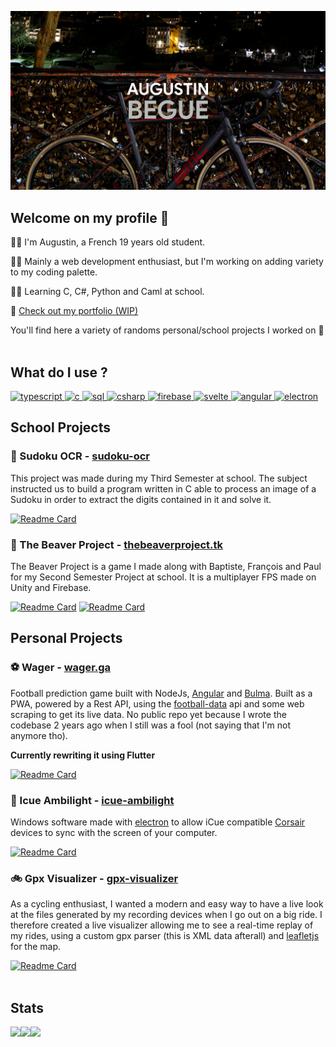 ![banner](./banner_1440.png)

## Welcome on my profile 👋
🙋‍♂️ I'm Augustin, a French 19 years old student.

👨‍💻 Mainly a web development enthusiast, but I'm working on adding variety to my coding palette.

👨‍🎓 Learning C, C#, Python and Caml at school.

🔗 [Check out my portfolio (WIP)](https://begue.cc)

You'll find here a variety of randoms personal/school projects I worked on 🌝
<br>
<br>

## What do I use ?
<p>
 <a href="https://github.com/augustinbegue?tab=repositories&q=&type=&language=typescript&sort=" target="blank_">
<img alt="typescript" src="https://img.shields.io/badge/TypeScript-3178C6?logo=typescript&logoColor=white&style=for-the-badge" />
  </a>
 <a href="https://github.com/augustinbegue?tab=repositories&q=&type=&language=c&sort=" target="blank_">
<img alt="c" src="https://img.shields.io/badge/C-00589D?logo=c&logoColor=white&style=for-the-badge" />
    </a>
  <a href="https://github.com/search?q=user%3Aaugustinbegue+sql&type=code" target="blank_">
    <img alt="sql" src="https://img.shields.io/badge/MySql-00618A?logo=mysql&logoColor=white&style=for-the-badge" />
   </a>
   
<a href="https://github.com/augustinbegue?tab=repositories&q=&type=&language=c%23&sort=" target="blank_">
 <img alt="csharp" src="https://img.shields.io/badge/C%23-189F20?logo=csharp&logoColor=white&style=for-the-badge" />
</a>
     <a href="https://github.com/search?q=user%3Aaugustinbegue+firebase&type=code" target="blank_">
<img alt="firebase" src="https://img.shields.io/badge/Firebase-F5850D?logo=firebase&logoColor=white&style=for-the-badge" />
      </a>
 <a href="https://github.com/augustinbegue?tab=repositories&q=&type=&language=svelte&sort=" target="blank_">
  <img alt="svelte" src="https://img.shields.io/badge/svelte-%23f1413d.svg?style=for-the-badge&logo=svelte&logoColor=white" />
 </a>
      <a href="https://github.com/search?q=user%3Aaugustinbegue+angular&type=code" target="blank_">
<img alt="angular" src="https://img.shields.io/badge/angular%20-%23DD0031.svg?&style=for-the-badge&logo=angular&logoColor=white" />
       </a>
       <a href="https://github.com/search?q=user%3Aaugustinbegue+electron&type=code" target="blank_">
<img alt="electron" src="https://img.shields.io/badge/Electron-2B2E3B?logo=electron&logoColor=9EE9F8&style=for-the-badge" />
        </a>
</p>

## School Projects
 
  
### 🔳 Sudoku OCR - [sudoku-ocr](https://github.com/augustinbegue/sudoku-ocr)
  
This project was made during my Third Semester at school. The subject instructed us to build a program written in C able to process an image of a Sudoku in order to extract the digits contained in it and solve it.

[![Readme Card](https://github-readme-stats.vercel.app/api/pin/?username=augustinbegue&repo=sudoku-ocr&bg_color=0d1117&hide_border=true&text_color=c9d1d9)](https://github.com/augustinbegue/sudoku-ocr)

### 🔫 The Beaver Project - [thebeaverproject.tk](https://thebeaverproject.tk)

The Beaver Project is a game I made along with Baptiste, François and Paul for my Second Semester Project at school. It is a multiplayer FPS made on Unity and Firebase.

[![Readme Card](https://github-readme-stats.vercel.app/api/pin/?username=augustinbegue&repo=the-beaver-project-game&bg_color=0d1117&hide_border=true&text_color=c9d1d9)](https://github.com/augustinbegue/the-beaver-project-game)
[![Readme Card](https://github-readme-stats.vercel.app/api/pin/?username=augustinbegue&repo=the-beaver-project-website&bg_color=0d1117&hide_border=true&text_color=c9d1d9)](https://github.com/augustinbegue/the-beaver-project-website)

## Personal Projects

### ⚽ Wager - [wager.ga](https://wager.ga)

Football prediction game built with NodeJs, [Angular](https://angular.io/) and [Bulma](https://bulma.io/). Built as a PWA, powered by a Rest API, using the [football-data](https://www.football-data.org/) api and some web scraping to get its live data. No public repo yet because I wrote the codebase 2 years ago when I still was a fool (not saying that I'm not anymore tho).

**Currently rewriting it using Flutter**

[![Readme Card](https://github-readme-stats.vercel.app/api/pin/?username=augustinbegue&repo=wager&bg_color=0d1117&hide_border=true&text_color=c9d1d9)](https://github.com/augustinbegue/wager)
<br>

### 🚥 Icue Ambilight - [icue-ambilight](https://github.com/augustinbegue/icue-ambilight)
Windows software made with [electron](https://www.electronjs.org/) to allow iCue compatible [Corsair](https://www.corsair.com/) devices to sync with the screen of your computer.

[![Readme Card](https://github-readme-stats.vercel.app/api/pin/?username=augustinbegue&repo=icue-ambilight&bg_color=0d1117&hide_border=true&text_color=c9d1d9)](https://github.com/augustinbegue/icue-ambilight)
<br>

### 🚲 Gpx Visualizer - [gpx-visualizer](https://augustinbegue.github.io/gpx-visualizer/)

As a cycling enthusiast, I wanted a modern and easy way to have a live look at the files generated by my recording devices when I go out on a big ride.
I therefore created a live visualizer allowing me to see a real-time replay of my rides, using a custom gpx parser (this is XML data afterall) and [leafletjs](https://leafletjs.com/) for the map.

[![Readme Card](https://github-readme-stats.vercel.app/api/pin/?username=augustinbegue&repo=gpx-visualizer&bg_color=0d1117&hide_border=true&text_color=c9d1d9)](https://github.com/augustinbegue/gpx-visualizer)
<br>
<br>


## Stats
 
![](https://komarev.com/ghpvc/?username=augustinbegue&style=flat-square&color=0d1117)
<img align="left" src="https://github-readme-stats.vercel.app/api?username=augustinbegue&show_icons=true&count_private=true&bg_color=0d1117&hide_border=true&text_color=c9d1d9">
<img align="left" src="https://github-readme-stats.vercel.app/api/top-langs/?username=augustinbegue&show_icons=true&count_private=true&bg_color=0d1117&hide_border=true&text_color=c9d1d9&layout=compact">
